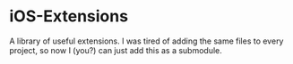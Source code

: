 # iOS-Extensions
A library of useful extensions. I was tired of adding the same files to every project, so now I (you?) can just add this as a submodule.

